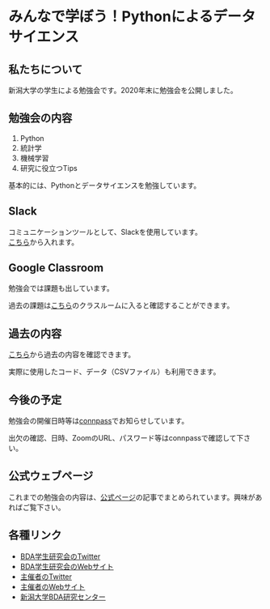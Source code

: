 # みんなで学ぼう！Pythonによるデータサイエンス

## 私たちについて

新潟大学の学生による勉強会です。2020年末に勉強会を公開しました。

## 勉強会の内容

1. Python
1. 統計学
1. 機械学習
1. 研究に役立つTips

基本的には、Pythonとデータサイエンスを勉強しています。

## Slack

コミュニケーションツールとして、Slackを使用しています。  
[こちら](https://join.slack.com/t/minpy/shared_invite/zt-lkm2hzx0-nYS4hEzEgr8rzuyVZ8NJKQ)から入れます。

## Google Classroom

勉強会では課題も出しています。

過去の課題は[こちら](https://classroom.google.com/c/MjQ0ODY1NjkwODAy?hl=ja&cjc=wjozsg7)のクラスルームに入ると確認することができます。

## 過去の内容

[こちら](https://github.com/bdarc-common/minpy/blob/main/documents_link.md)から過去の内容を確認できます。

実際に使用したコード、データ（CSVファイル）も利用できます。

## 今後の予定

勉強会の開催日時等は[connpass](https://niigata-bda-student.connpass.com/)でお知らせしています。

出欠の確認、日時、ZoomのURL、パスワード等はconnpassで確認して下さい。

## 公式ウェブページ

これまでの勉強会の内容は、[公式ページ](https://www.bdarc.net)の記事でまとめられています。興味があればご覧下さい。

## 各種リンク
* [BDA学生研究会のTwitter](https://twitter.com/BDARC_Students)
* [BDA学生研究会のWebサイト](https://bdarc.net/)
* [主催者のTwitter](https://twitter.com/historoid1)
* [主催者のWebサイト](https://historoid.com)
* [新潟大学BDA研究センター](https://www.eng.niigata-u.ac.jp/~bda/)
